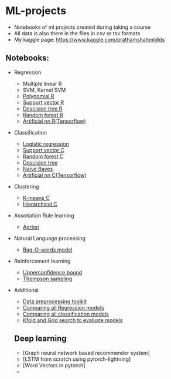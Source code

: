 # ML-projects
* Notebooks of ml projects created during taking a course
* All data is also there in the files in csv or tsv formats
* My kaggle page: https://www.kaggle.com/prathamshahmldlds
## Notebooks:
* Regression
    * Multiple linear R
    * SVM, Kernel SVM
    * [Polynomial R](https://github.com/coder0143/ML-projects/blob/main/polynomial_regression-checkpoint.ipynb)
    * [Support vector R](https://github.com/coder0143/ML-projects/blob/main/copy%20of%20support%20vector%20regression-checkpoint.ipynb)
    * [Descision tree R](https://github.com/coder0143/ML-projects/blob/main/descision%20tree%20regression-checkpoint.ipynb)
    * [Random forest R](https://github.com/coder0143/ML-projects/blob/main/random%20forest%20regression-checkpoint.ipynb)
    * [Artificial nn R(Tensorflow)](https://colab.research.google.com/drive/1MvOLnegn-U2VgCKIobSPwGavfqP97ZoX)
* Classification
    * [Logistic regression](https://github.com/coder0143/ML-projects/blob/main/logistic%20regression%20breast%20cancer%20application-checkpoint.ipynb)
    * [Support vector C](https://github.com/coder0143/ML-projects/blob/main/support%20vector%20classification-checkpoint.ipynb)
    * [Random forest C](https://github.com/coder0143/ML-projects/blob/main/Random%20forest%20classifier-checkpoint.ipynb)
    * [Descision tree](https://github.com/coder0143/ML-projects/blob/main/Descision%20tree%20classification-checkpoint.ipynb)
    * [Naive Bayes](https://github.com/coder0143/ML-projects/blob/main/Naive%20bayes-checkpoint.ipynb)
    * [Artificial nn C(Tensorflow)](https://colab.research.google.com/drive/1LECQHvznHnDtS-1n1LNoNrkRvX9cJAjo#)
* Clustering
    * [K-means C](https://github.com/coder0143/ML-projects/blob/main/K%20means%20clustering-checkpoint.ipynb)
    * [Hierarchical C](https://github.com/coder0143/ML-projects/blob/main/Hierarchical%20clustering-checkpoint.ipynb)
* Assotiation Rule learning
    * [Apriori](https://github.com/coder0143/ML-projects/blob/main/Apriori%20ARL.ipynb)
* Natural Language processing
    * [Bag-O-words model](https://github.com/coder0143/ML-projects/blob/main/nlp.ipynb)
* Reinforcement learning
    * [Upperconfidence bound](https://github.com/coder0143/ML-projects/blob/main/UCB.ipynb)
    * [Thompson sampling](https://github.com/coder0143/ML-projects/blob/main/ThSampling.ipynb)
* Additional
    * [Data preprocessing toolkit](https://github.com/coder0143/ML-projects/blob/main/Copy_of_data_preprocessing_tools-checkpoint.ipynb)
    * [Comparing all Regression models](https://github.com/coder0143/ML-projects/blob/main/comparing%20all%20regression%20models-checkpoint.ipynb)
    * [Comparing all classification models](https://github.com/coder0143/ML-projects/blob/main/Comparing%20all%20classification%20models-checkpoint.ipynb)
    * [Kfold and Grid search to evaluate models](https://github.com/coder0143/ML-projects/blob/main/kfold_grid_search.ipynb)

   ## Deep learning
  * [Graph neural network based recommender system]
  * [LSTM from scratch using pytorch-lightning]
  * [Word Vectors in pytorch]
  * 
 
